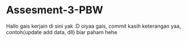 # Assesment-3-PBW
Hallo gais kerjain di sini yak :D
oiyaa gais, commit kasih keterangan yaa, contoh(update add data, dll)
biar paham hehe
